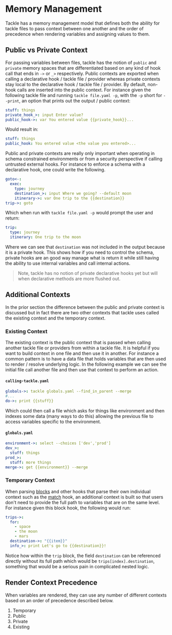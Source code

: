 # Memory Management

Tackle has a memory management model that defines both the ability for tackle files to pass context between one another and the order of precedence when rendering variables and assigning values to them.  

## Public vs Private Context

For passing variables between files, tackle has the notion of `public` and `private` memory spaces that are differentiated based on any kind of hook call that ends in `->` or `_>` respectively.  Public contexts are exported when calling a declarative hook / tackle file / provider whereas private contexts stay local to the declarative hook / tackle file / provider. By default, non-hook calls are inserted into the public context. For instance given the following tackle file and running `tackle file.yaml -p`, with the `-p` short for `--print`, an option that prints out the output / public context:

```yaml
stuff: things
private_hook_>: input Enter value?
public_hook->: var You entered value {{private_hook}}...
```

Would result in:

```yaml
stuff: things
public_hook: You entered value <the value you entered>...
```

Public and private contexts are really only important when operating in schema constrained environments or from a security perspective if calling untrusted external hooks. For instance to enforce a schema with a declarative hook, one could write the following.

```yaml
goto<-:
  exec:
    type: journey
    destination_>: input Where we going? --default moon
    itinerary->: var One trip to the {{destination}}
trip->: goto
```

Which when run with `tackle file.yaml -p` would prompt the user and return:

```yaml
trip:
  type: journey
  itinerary: One trip to the moon
```

Where we can see that `destination` was not included in the output because it is a private hook. This shows how if you need to control the schema, private hooks are an good way manage what is return it while still having the ability to use internal variables and call internal actions.

> Note, tackle has no notion of private declarative hooks yet but will when declarative methods are more flushed out.  

## Additional Contexts

In the prior section the difference between the public and private context is discussed but in fact there are two other contexts that tackle uses called the existing context and the temporary context.

### Existing Context

The existing context is the public context that is passed when calling another tackle file or providers from within a tackle file. It is helpful if you want to build context in one file and then use it in another. For instance a common pattern is to have a data file that holds variables that are then used to render / resolve underlying logic. In the following example we can see the initial file call another file and then use that context to perform an action.

#### **`calling-tackle.yaml`**
```yaml
globals->: tackle globals.yaml --find_in_parent --merge
#...
do->: print {{stuff}}
```

Which could then call a file which asks for things like environment and then indexes some data (many ways to do this) allowing the previous file to access variables specific to the environment.

#### **`globals.yaml`**
```yaml
environment->: select --choices ['dev','prod']
dev_>:
  stuff: things
prod_>:
  stuff: more things
merge->: get {{environment}} --merge
```

### Temporary Context

When parsing [blocks]() and other hooks that parse their own individual context such as the [match]() hook, an additional context is built so that users don't need to provide the full path to variables that are on the same level. For instance given this block hook, the following would run:

```yaml
trips->:
  for:
    - space
    - the moon
    - mars
  destination->: "{{item}}"
  info_>: print Let's go to {{destination}}!
```

Notice how within the `trip` block, the field `destination` can be referenced directly without its full path which would be `trips[index].destination`, something that would be a serious pain in complicated nested logic.  

## Render Context Precedence

When variables are rendered, they can use any number of different contexts based on an order of precedence described below.

1. Temporary
2. Public
3. Private
4. Existing
